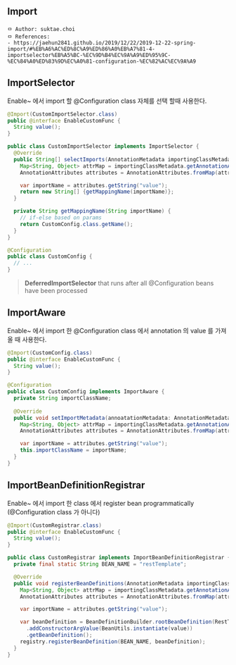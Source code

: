 ## Import

```
ㅁ Author: suktae.choi
ㅁ References:
- https://jaehun2841.github.io/2019/12/22/2019-12-22-spring-import/#%EB%A6%AC%ED%8C%A9%ED%86%A0%EB%A7%81-4-importselector%EB%A5%BC-%EC%9D%B4%EC%9A%A9%ED%95%9C-%EC%84%A0%ED%83%9D%EC%A0%81-configuration-%EC%82%AC%EC%9A%A9
```

## ImportSelector

Enable~ 에서 import 할 @Configuration class 자체를 선택 할때 사용한다.

```java
@Import(CustomImportSelector.class)
public @interface EnableCustomFunc {
  String value();
}
```

```java
public class CustomImportSelector implements ImportSelector {
  @Override
  public String[] selectImports(AnnotationMetadata importingClassMetadata) {
    Map<String, Object> attrMap = importingClassMetadata.getAnnotationAttributes(EnableCustomFunc.class.getName());
    AnnotationAttributes attributes = AnnotationAttributes.fromMap(attrMap);

    var importName = attributes.getString("value");
    return new String[] {getMappingName(importName)};
  }

  private String getMappingName(String importName) {
    // if-else based on params
    return CustomConfig.class.getName();
  }
}
```

```java
@Configuration
public class CustomConfig {
  // ...
}
```

> **DeferredImportSelector** that runs after all @Configuration beans have been processed

## ImportAware

Enable~ 에서 import 한 @Configuration class 에서 annotation 의 value 를 가져올 때 사용한다.

```java
@Import(CustomConfig.class)
public @interface EnableCustomFunc {
  String value();
}
```

```java
@Configuration
public class CustomConfig implements ImportAware {
  private String importClassName;
  
  @Override
  public void setImportMetadata(annoatationMetadata: AnnotationMetadata) {
    Map<String, Object> attrMap = importingClassMetadata.getAnnotationAttributes(EnableCustomFunc.class.getName());
    AnnotationAttributes attributes = AnnotationAttributes.fromMap(attrMap);

    var importName = attributes.getString("value");
    this.importClassName = importName;
  }
}
```

## ImportBeanDefinitionRegistrar

Enable~ 에서 import 한 class 에서 register bean programmatically (@Configuration class 가 아니다)

```java
@Import(CustomRegistrar.class)
public @interface EnableCustomFunc {
  String value();
}
```

```java
public class CustomRegistrar implements ImportBeanDefinitionRegistrar {
  private final static String BEAN_NAME = "restTemplate";

  @Override
  public void registerBeanDefinitions(AnnotationMetadata importingClassMetadata, BeanDefinitionRegistry registry) {
    Map<String, Object> attrMap = importingClassMetadata.getAnnotationAttributes(EnableCustomFunc.class.getName());
    AnnotationAttributes attributes = AnnotationAttributes.fromMap(attrMap);

    var importName = attributes.getString("value");

    var beanDefinition = BeanDefinitionBuilder.rootBeanDefinition(RestTemplate.class)
      .addConstructorArgValue(BeanUtils.instantiate(value))
      .getBeanDefinition();
    registry.registerBeanDefinition(BEAN_NAME, beanDefinition);
  }
}
```

